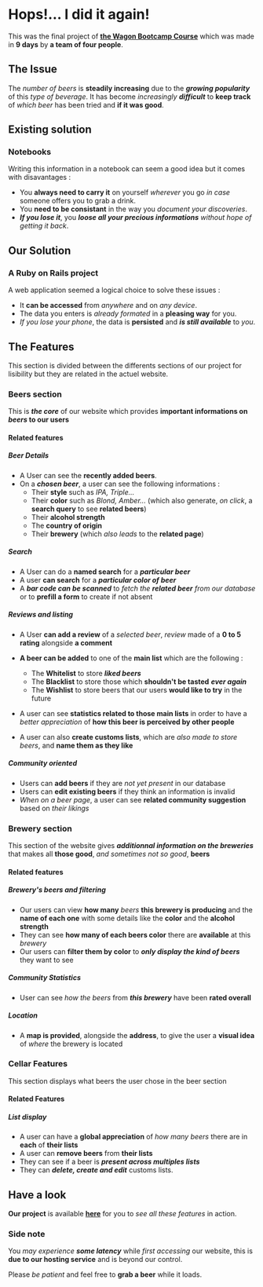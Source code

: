 # Hops!... I did it again!

This was the final project of **[the Wagon Bootcamp Course](https://www.lewagon.com/fr "Check it out")** which was made in **9 days**  by **a team of four people**.

## The Issue

The _number of beers_ is **steadily increasing** due to the ***growing popularity*** of this _type of beverage_. It has become _increasingly **difficult**_ to **keep track** of _which beer_ has been tried and **if it was good**.

## Existing solution

### Notebooks

Writing this information in a notebook can seem a good idea but it comes with disavantages :

- You **always need to carry it** on yourself _wherever_ you go _in case_ someone offers you to grab a drink.
- You **need to be consistant** in the way you _document your discoveries_.
- ***If you lose it***, you ***loose all your precious informations*** _without hope of getting it back_.

## Our Solution

### A Ruby on Rails project

A web application seemed a logical choice to solve these issues :

- It **can be accessed** from _anywhere_ and on _any device_.
- The data you enters is _already formated_ in a **pleasing way** for you.
- _If you lose your phone_, the data is **persisted** and ***is still available*** to _you_.

## The Features

This section is divided between the differents sections of our project for lisibility but they are related in the actuel website.

### Beers section

This is ***the core*** of our website which provides **important informations on _beers_ to our users**

#### Related features

##### Beer Details

- A User can see the **recently added beers**.
- On a ***chosen beer***, a user can see the following informations :
  - Their **style** such as _IPA, Triple..._
  - Their **color**  such as _Blond, Amber..._ (which also generate, _on click_, a **search query** to see **related beers**)
  - Their **alcohol strength**
  - The **country of origin**
  - Their **brewery** (which _also leads_ to the **related page**)

##### Search

- A User can do a **named search** for a ***particular beer***
- A user **can search** for a ***particular color of beer***
- A ***bar code can be scanned*** to _fetch the **related beer** from our database_ or to **prefill a form** to create if not absent

##### Reviews and listing

- A User **can add a review** of a _selected beer_, _review_ made of a **0 to 5 rating** alongside **a comment**
- **A beer can be added** to one of the **main list** which are the following :

  - The **Whitelist** to store ***liked beers***
  - The **Blacklist** to store those which **shouldn't be tasted** ***ever again***
  - The **Wishlist** to store beers that our users **would like to try** in the future

- A user can see **statistics related to those main lists** in order to have a _better appreciation_ of **how this beer is perceived by other people**
- A user can also **create customs lists**, which are _also made to store beers_, and **name them as they like**

##### Community oriented

- Users can **add beers** if they are _not yet present_ in our database
- Users can **edit existing beers** if they think an information is invalid
- _When on a beer page_, a user can see **related community suggestion** based on _their likings_

### Brewery section

This section of the website gives ***additionnal information on the breweries*** that makes all **those good**, _and sometimes not so good_, **beers**

#### Related features

##### Brewery's beers and filtering

- Our users can view **how many** _beers_ **this brewery is producing** and the **name of each one** with some details like the **color** and the **alcohol strength**
- They can see **how many of each beers color** there are **available** at this _brewery_
- Our users can **filter them by color** to ***only display the kind of beers*** they want to see

##### Community Statistics

- User can see *how the beers* from ***this brewery*** have been **rated overall**

##### Location

- A **map is provided**, alongside the **address**, to give the user a **visual idea** of _where_ the brewery is located

### Cellar Features

This section displays what beers the user chose in the beer section

#### Related Features

##### List display

- A user can have a **global appreciation** of _how many beers_ there are in **each** of **their lists**
- A user can **remove beers** from **their lists**
- They can see if a beer is ***present across multiples lists***
- They can ***delete, create and edit*** customs lists.

## Have a look

**Our project** is available **[here][Hops]** for you to _see all these features_ in action.

### Side note

You *may experience* ***some latency*** while _first accessing_ our website, this is **due to our hosting service** and is beyond our control.

Please _be patient_ and feel free to **grab a beer** while it loads.

[Hops]:https://hops-505.herokuapp.com/
